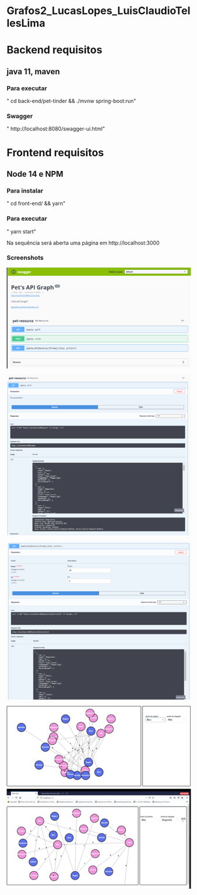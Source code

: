 # Grafos2_LucasLopes_LuisClaudioTellesLima


# Backend requisitos

## java 11, maven

### Para executar
" cd back-end/pet-tinder && ./mvnw spring-boot:run"

### Swagger
" http://localhost:8080/swagger-ui.html" 



# Frontend requisitos

## Node 14 e NPM

### Para instalar
" cd front-end/ && yarn"

### Para executar
" yarn start"

Na sequência será aberta uma página em http://localhost:3000

### Screenshots


![](https://github.com/projeto-de-algoritmos/Grafos2_Lucas_Luis/blob/main/img/api1.png "backend api -1")

![](https://github.com/projeto-de-algoritmos/Grafos2_Lucas_Luis/blob/main/img/api2.png "backend api -2")

![](https://github.com/projeto-de-algoritmos/Grafos2_Lucas_Luis/blob/main/img/api3.png "backend api -3")

![](https://github.com/projeto-de-algoritmos/Grafos2_Lucas_Luis/blob/main/img/front1.png "frontend -1")
![](https://github.com/projeto-de-algoritmos/Grafos2_Lucas_Luis/blob/main/img/front2.png "frontend -2")

